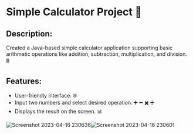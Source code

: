 # Simple Calculator Project 🧮

## Description:
Created a Java-based simple calculator application supporting basic arithmetic operations like addition, subtraction, multiplication, and division. 🖩

## Features:
- User-friendly interface. 🌐
- Input two numbers and select desired operation. ➕ ➖ ✖️ ➗
- Displays the result on the screen. 📊



![Screenshot 2023-04-16 230636](https://user-images.githubusercontent.com/126070964/232330455-b67e498a-4ec4-4af7-a878-086b8982ad11.png)![Screenshot 2023-04-16 230601](https://user-images.githubusercontent.com/126070964/232330460-de580710-dd99-4f62-9cd7-c1b0b94dae2a.png)
